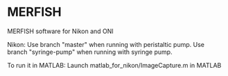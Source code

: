 # MERFISH
MERFISH software for Nikon and ONI

Nikon:
Use branch "master" when running with peristaltic pump. Use branch "syringe-pump" when running with syringe pump.

To run it in MATLAB: Launch matlab_for_nikon/ImageCapture.m in MATLAB
